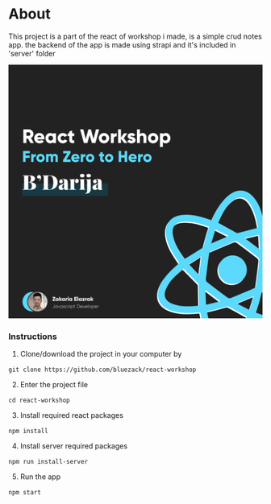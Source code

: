 # About
This project is a part of the react of workshop i made, is a simple crud notes app.
the backend of the app is made using strapi and it's included in 'server' folder

![react workshop](https://github.com/bluezack/react-workshop/blob/master/react-workshop.jpg)


### Instructions

1. Clone/download the project in your computer by
```
git clone https://github.com/bluezack/react-workshop
```

2. Enter the project file
```
cd react-workshop
```

3. Install required react packages
```
npm install
```

4. Install server required packages
```
npm run install-server
```

5. Run the app
```
npm start
```

